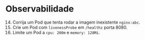 # **Observabilidade**

14. Corrija um Pod que tenta rodar a imagem inexistente `nginx:abc`.
15. Crie um Pod com `livenessProbe` em `/healthz` porta 8080.
16. Limite um Pod a `cpu: 200m` e `memory: 128Mi`.